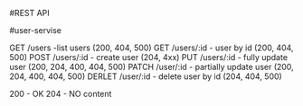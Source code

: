 #REST API

#user-servise

GET /users -list users (200, 404, 500)
GET /users/:id - user by id (200, 404, 500)
POST /users/:id - create user (204, 4xx)
PUT /users/:id - fully update user (200, 204, 400, 404, 500)
PATCH /user/:id - partially update user (200, 204, 400, 404, 500)
DERLET /user/:id - delete user by id (204, 404, 500)

200 - OK
204 - NO content
